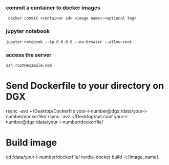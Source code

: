 ### commit a container to docker images
``` docker commit <container id> <image name>:<optional tag>```

### jupyter notebook
``` jupyter notebook --ip 0.0.0.0 --no-browser --allow-root ```

### access the server
``` ssh root@example.com ```

# Send Dockerfile to your directory on DGX
rsync -avz ~/Desktop/Dockerfile your-i-number@dgx:/data/your-i-number/dockerfile/
rsync -avz ~/Desktop/apt.conf your-i-number@dgx:/data/your-i-number/dockerfile/

# Build image
cd /data/your-i-number/dockerfile/
nvidia-docker build -t [image_name] .
